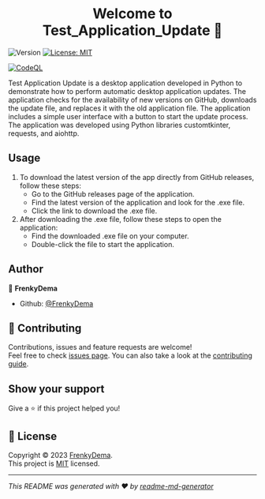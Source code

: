 <h1 align="center">Welcome to Test_Application_Update 👋</h1>
<p>
  <img alt="Version" src="https://img.shields.io/badge/version-v0.0.3-blue.svg?cacheSeconds=2592000" />
  <a href="https://github.com/FrenkyDema/Test_Application_Update/blob/main/LICENSE" target="_blank">
    <img alt="License: MIT" src="https://img.shields.io/badge/License-MIT-yellow.svg" />
  </a>
</p>

[![CodeQL](https://github.com/FrenkyDema/Test_Application_Update/actions/workflows/codeql.yml/badge.svg)](https://github.com/FrenkyDema/Test_Application_Update/actions/workflows/codeql.yml)

Test Application Update is a desktop application developed in Python to demonstrate how to perform automatic desktop application updates. The application checks for the availability of new versions on GitHub, downloads the update file, and replaces it with the old application file. The application includes a simple user interface with a button to start the update process. The application was developed using Python libraries customtkinter, requests, and aiohttp.

## Usage

1. To download the latest version of the app directly from GitHub releases, follow these steps:
    - Go to the GitHub releases page of the application.
    - Find the latest version of the application and look for the .exe file.
    - Click the link to download the .exe file.
2. After downloading the .exe file, follow these steps to open the application:
    - Find the downloaded .exe file on your computer.
    - Double-click the file to start the application.

## Author

👤 **FrenkyDema**

* Github: [@FrenkyDema](https://github.com/FrenkyDema)

## 🤝 Contributing

Contributions, issues and feature requests are welcome!<br />Feel free to check [issues page](https://github.com/FrenkyDema/Test_Application_Update/issues/new/choose). You can also take a look at the [contributing guide](https://github.com/FrenkyDema/Test_Application_Update/blob/main/.github/CONTRIBUTING.md).

## Show your support

Give a ⭐️ if this project helped you!

## 📝 License

Copyright © 2023 [FrenkyDema](https://github.com/FrenkyDema).<br />
This project is [MIT](https://github.com/FrenkyDema/Test_Application_Update/blob/main/LICENSE) licensed.

***
_This README was generated with ❤️ by [readme-md-generator](https://github.com/kefranabg/readme-md-generator)_
